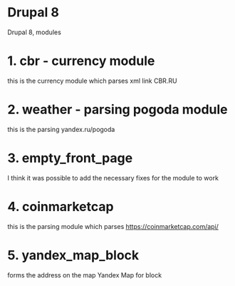 # Drupal 8
Drupal 8, modules
# 1. cbr - currency module
this is the currency module which parses xml link CBR.RU
# 2. weather - parsing pogoda module
this is the parsing yandex.ru/pogoda
# 3. empty_front_page
I think it was possible to add the necessary fixes for the module to work
# 4. coinmarketcap
this is the parsing module which parses https://coinmarketcap.com/api/
# 5. yandex_map_block
forms the address on the map Yandex Map for block
